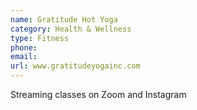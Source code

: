 ```yaml
---
name: Gratitude Hot Yoga
category: Health & Wellness
type: Fitness
phone: 
email: 
url: www.gratitudeyogainc.com
---
```


Streaming classes on Zoom and Instagram